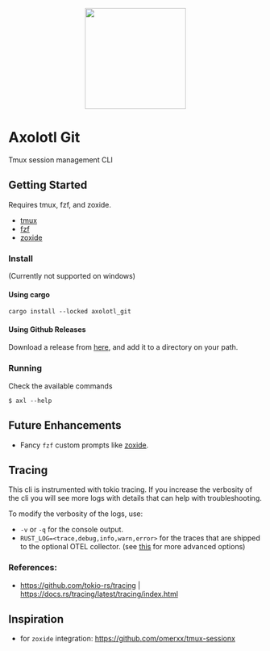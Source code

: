 <p align="center">
   <img src="https://github.com/pitoniak32/axolotl_git/assets/84917393/8d0d9970-5ffb-469f-b382-7d0de50cccb9" width="200"/>
</p>

# Axolotl Git
Tmux session management CLI

## Getting Started
Requires tmux, fzf, and zoxide.
- [tmux](https://github.com/tmux/tmux/wiki)
- [fzf](https://github.com/junegunn/fzf?tab=readme-ov-file#installation)
- [zoxide](https://github.com/ajeetdsouza/zoxide?tab=readme-ov-file#getting-started)

### Install
(Currently not supported on windows)

#### Using cargo
```
cargo install --locked axolotl_git
```

#### Using Github Releases
Download a release from [here](https://github.com/pitoniak32/axolotl_git/releases), and add it to a directory on your path.

### Running
Check the available commands
```
$ axl --help
```

## Future Enhancements
- Fancy `fzf` custom prompts like [zoxide](https://github.com/ajeetdsouza/zoxide).

## Tracing
This cli is instrumented with tokio tracing. If you increase the verbosity of the cli you will see more logs with details that can help with troubleshooting.

To modify the verbosity of the logs, use:
- `-v` or `-q` for the console output.
- `RUST_LOG=<trace,debug,info,warn,error>` for the traces that are shipped to the optional OTEL collector. (see [this](https://docs.rs/tracing-subscriber/latest/tracing_subscriber/filter/struct.EnvFilter.html#directives) for more advanced options)

### References:
- https://github.com/tokio-rs/tracing | https://docs.rs/tracing/latest/tracing/index.html

## Inspiration
- for `zoxide` integration: https://github.com/omerxx/tmux-sessionx
